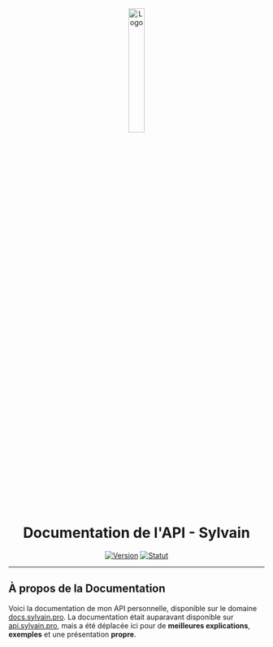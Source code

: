 <div align="center">
  <a href="https://docs.sylvain.pro"><img src="https://docs.sylvain.pro/images/logo.png" alt="Logo" width="25%" height="auto"></a>

  # Documentation de l'API - Sylvain
  [![Version](https://custom-icon-badges.demolab.com/badge/Version%20:-v1.4.0-ee6464?logo=docs.sylvain.pro&labelColor=23272A)](https://github.com/20syldev/docs/releases/latest)
  [![Statut](https://img.shields.io/badge/Statut%20:-En%20ligne-42b85f?labelColor=23272A)](https://docs.sylvain.pro)
</div>

---

## À propos de la Documentation
Voici la documentation de mon API personnelle, disponible sur le domaine [docs.sylvain.pro](https://docs.sylvain.pro).
La documentation était auparavant disponible sur [api.sylvain.pro](https://api.sylvain.pro), mais a été déplacée ici pour de **meilleures explications**, **exemples** et une présentation **propre**.
